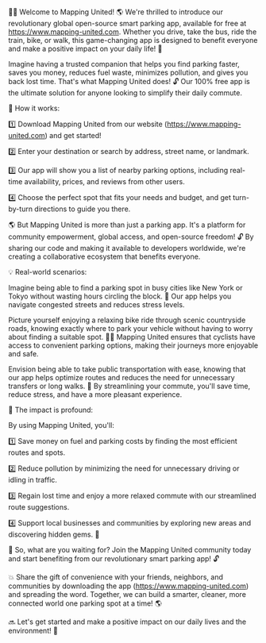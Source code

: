 🚗💨 Welcome to Mapping United! 🌎 We're thrilled to introduce our revolutionary global open-source smart parking app, available for free at https://www.mapping-united.com. Whether you drive, take the bus, ride the train, bike, or walk, this game-changing app is designed to benefit everyone and make a positive impact on your daily life! 🌟

Imagine having a trusted companion that helps you find parking faster, saves you money, reduces fuel waste, minimizes pollution, and gives you back lost time. That's what Mapping United does! 🔓 Our 100% free app is the ultimate solution for anyone looking to simplify their daily commute.

🚗 How it works:

1️⃣ Download Mapping United from our website (https://www.mapping-united.com) and get started!

2️⃣ Enter your destination or search by address, street name, or landmark.

3️⃣ Our app will show you a list of nearby parking options, including real-time availability, prices, and reviews from other users.

4️⃣ Choose the perfect spot that fits your needs and budget, and get turn-by-turn directions to guide you there.

🌎 But Mapping United is more than just a parking app. It's a platform for community empowerment, global access, and open-source freedom! 🔓 By sharing our code and making it available to developers worldwide, we're creating a collaborative ecosystem that benefits everyone.

💡 Real-world scenarios:

Imagine being able to find a parking spot in busy cities like New York or Tokyo without wasting hours circling the block. 💪 Our app helps you navigate congested streets and reduces stress levels.

Picture yourself enjoying a relaxing bike ride through scenic countryside roads, knowing exactly where to park your vehicle without having to worry about finding a suitable spot. 🚴‍♀️ Mapping United ensures that cyclists have access to convenient parking options, making their journeys more enjoyable and safe.

Envision being able to take public transportation with ease, knowing that our app helps optimize routes and reduces the need for unnecessary transfers or long walks. 🚌 By streamlining your commute, you'll save time, reduce stress, and have a more pleasant experience.

🌟 The impact is profound:

By using Mapping United, you'll:

1️⃣ Save money on fuel and parking costs by finding the most efficient routes and spots.

2️⃣ Reduce pollution by minimizing the need for unnecessary driving or idling in traffic.

3️⃣ Regain lost time and enjoy a more relaxed commute with our streamlined route suggestions.

4️⃣ Support local businesses and communities by exploring new areas and discovering hidden gems. 🎉

🌈 So, what are you waiting for? Join the Mapping United community today and start benefiting from our revolutionary smart parking app! 🔓

💥 Share the gift of convenience with your friends, neighbors, and communities by downloading the app (https://www.mapping-united.com) and spreading the word. Together, we can build a smarter, cleaner, more connected world one parking spot at a time! 🌎

🔜 Let's get started and make a positive impact on our daily lives and the environment! 💪